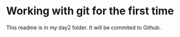 # Working with git for the first time

This readme is in my day2 folder. It will be commited to Github.